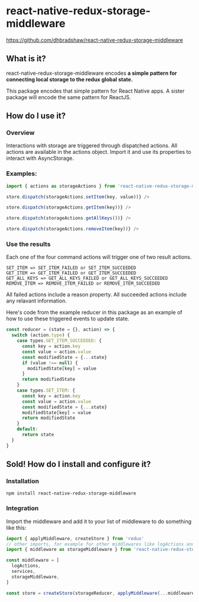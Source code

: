 # react-native-redux-storage-middleware

https://github.com/dhbradshaw/react-native-redux-storage-middleware

## What is it?
react-native-redux-storage-middleware encodes **a simple pattern for connecting local storage to the redux global state.**

This package encodes that simple pattern for React Native apps.  A sister package will encode the same pattern for ReactJS.

## How do I use it?
### Overview
Interactions with storage are triggered through dispatched actions.
All actions are available in the actions object. Import it and use its properties to interact with AsyncStorage. 
### Examples:
```javascript
import { actions as storageActions } from 'react-native-redux-storage-middleware'
```


```javascript
store.dispatch(storageActions.setItem(key, value))} />
```

```javascript
store.dispatch(storageActions.getItem(key))} />
```

```javascript
store.dispatch(storageActions.getAllKeys())} />
```

```javascript
store.dispatch(storageActions.removeItem(key))} />
```
### Use the results
Each one of the four command actions will trigger one of two result actions.

    SET_ITEM => SET_ITEM_FAILED or SET_ITEM_SUCCEEDED
    GET_ITEM => GET_ITEM_FAILED or GET_ITEM_SUCCEEDED
    GET_ALL_KEYS => GET_ALL_KEYS_FAILED or GET_ALL_KEYS_SUCCEEDED
    REMOVE_ITEM => REMOVE_ITEM_FAILED or REMOVE_ITEM_SUCCEEDED

All failed actions include a reason property.
All succeeded actions include any relavant information.

Here's code from the example reducer in this package as an example of how to use these triggered events to update state.
```javascript
const reducer = (state = {}, action) => {
  switch (action.type) {
    case types.GET_ITEM_SUCCEEDED: {
      const key = action.key
      const value = action.value
      const modifiedState = {...state}
      if (value !== null) {
        modifiedState[key] = value
      }
      return modifiedState
    }
    case types.SET_ITEM: {
      const key = action.key
      const value = action.value
      const modifiedState = {...state}
      modifiedState[key] = value
      return modifiedState
    }
    default:
      return state
  }
}
```
## Sold!  How do I install and configure it?
### Installation

```
npm install react-native-redux-storage-middleware
```
### Integration
Import the middleware and add it to your list of middleware to do something like this:

```javascript
import { applyMiddleware, createStore } from 'redux'
// other imports, for example for other middlewares like logActions and service middleware
import { middleware as storageMiddleware } from 'react-native-redux-storage-middleware'

const middleware = [
  logActions,
  services,
  storageMiddleware,
]

const store = createStore(storageReducer, applyMiddleware(...middleware))

```


